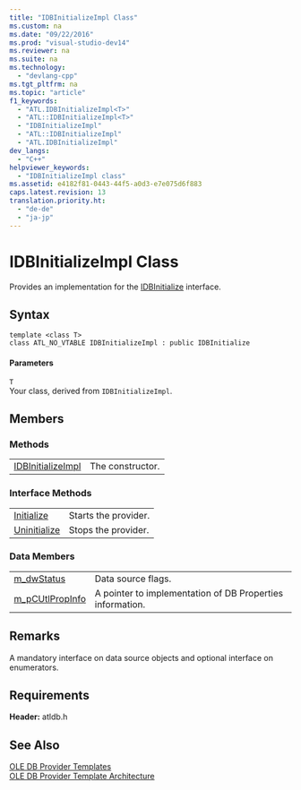 ```yaml
---
title: "IDBInitializeImpl Class"
ms.custom: na
ms.date: "09/22/2016"
ms.prod: "visual-studio-dev14"
ms.reviewer: na
ms.suite: na
ms.technology: 
  - "devlang-cpp"
ms.tgt_pltfrm: na
ms.topic: "article"
f1_keywords: 
  - "ATL.IDBInitializeImpl<T>"
  - "ATL::IDBInitializeImpl<T>"
  - "IDBInitializeImpl"
  - "ATL::IDBInitializeImpl"
  - "ATL.IDBInitializeImpl"
dev_langs: 
  - "C++"
helpviewer_keywords: 
  - "IDBInitializeImpl class"
ms.assetid: e4182f81-0443-44f5-a0d3-e7e075d6f883
caps.latest.revision: 13
translation.priority.ht: 
  - "de-de"
  - "ja-jp"
---
```

# IDBInitializeImpl Class
Provides an implementation for the [IDBInitialize](https://msdn.microsoft.com/en-us/library/ms713706.aspx) interface.  
  
## Syntax  
  
```  
template <class T>  
class ATL_NO_VTABLE IDBInitializeImpl : public IDBInitialize  
```  
  
#### Parameters  
 `T`  
 Your class, derived from `IDBInitializeImpl`.  
  
## Members  
  
### Methods  
  
|||  
|-|-|  
|[IDBInitializeImpl](../VS_csharp/idbinitializeimpl--idbinitializeimpl.md)|The constructor.|  
  
### Interface Methods  
  
|||  
|-|-|  
|[Initialize](../VS_csharp/idbinitializeimpl--initialize.md)|Starts the provider.|  
|[Uninitialize](../VS_csharp/idbinitializeimpl--uninitialize.md)|Stops the provider.|  
  
### Data Members  
  
|||  
|-|-|  
|[m_dwStatus](../VS_csharp/idbinitializeimpl--m_dwstatus.md)|Data source flags.|  
|[m_pCUtlPropInfo](../VS_csharp/idbinitializeimpl--m_pcutlpropinfo.md)|A pointer to implementation of DB Properties information.|  
  
## Remarks  
 A mandatory interface on data source objects and optional interface on enumerators.  
  
## Requirements  
 **Header:** atldb.h  
  
## See Also  
 [OLE DB Provider Templates](../VS_csharp/ole-db-provider-templates--c---.md)   
 [OLE DB Provider Template Architecture](../VS_csharp/ole-db-provider-template-architecture.md)